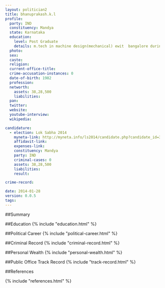 ```yaml
---
layout: politician2
title: bhanuprakash.k.l
profile: 
  party: IND
  constituency: Mandya
  state: Karnataka
  education: 
    level: Post Graduate
    details: m.tech in machine design(mechanical) ewit  bangalore during the year 2013  b.e.(automobile engineering) from p.e.s.c.e. mandya year 2011  b.a. from karnataka hindi prachara samiti bangalore year 2000 01
  photo: 
  sex: 
  caste: 
  religion: 
  current-office-title: 
  crime-accusation-instances: 0
  date-of-birth: 1982
  profession: 
  networth: 
    assets: 38,28,500
    liabilities: 
  pan: 
  twitter: 
  website: 
  youtube-interview: 
  wikipedia: 

candidature: 
  - election: Lok Sabha 2014
    myneta-link: http://myneta.info/ls2014/candidate.php?candidate_id=3809
    affidavit-link: 
    expenses-link: 
    constituency: Mandya 
    party: IND
    criminal-cases: 0
    assets: 38,28,500
    liabilities: 
    result:  

crime-record: 

date: 2014-01-28
version: 0.0.5
tags: 
---
```

##Summary


##Education
{% include "education.html" %}


##Political Career
{% include "political-career.html" %}


##Criminal Record
{% include "criminal-record.html" %}


##Personal Wealth
{% include "personal-wealth.html" %}


##Public Office Track Record
{% include "track-record.html" %}


##References


{% include "references.html" %}
